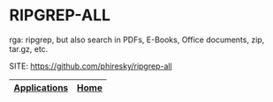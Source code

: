 # RIPGREP-ALL

 rga: ripgrep, but also search in PDFs, E-Books, Office documents, 
 zip, tar.gz, etc.

 SITE: https://github.com/phiresky/ripgrep-all

 | [Applications](https://portable-linux-apps.github.io/apps.html) | [Home](https://portable-linux-apps.github.io)
 | --- | --- |
